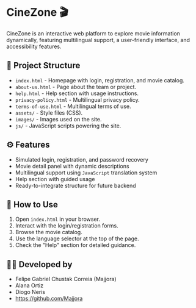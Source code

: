 # CineZone 🎬

CineZone is an interactive web platform to explore movie information dynamically, featuring multilingual support, a user-friendly interface, and accessibility features.

## 📁 Project Structure

- `index.html` - Homepage with login, registration, and movie catalog.
- `about-us.html` - Page about the team or project.
- `help.html` - Help section with usage instructions.
- `privacy-policy.html` - Multilingual privacy policy.
- `terms-of-use.html` - Multilingual terms of use.
- `assets/` - Style files (CSS).
- `images/` - Images used on the site.
- `js/` - JavaScript scripts powering the site.

## ⚙️ Features

- Simulated login, registration, and password recovery
- Movie detail panel with dynamic descriptions
- Multilingual support using `JavaScript` translation system
- Help section with guided usage
- Ready-to-integrate structure for future backend

## 📌 How to Use

1. Open `index.html` in your browser.
2. Interact with the login/registration forms.
3. Browse the movie catalog.
4. Use the language selector at the top of the page.
5. Check the "Help" section for detailed guidance.

## 👨‍💻 Developed by

- Felipe Gabriel Chustak Correia (Majjora)
- Alana Ortiz
- Diogo Neris
- https://github.com/Majjora